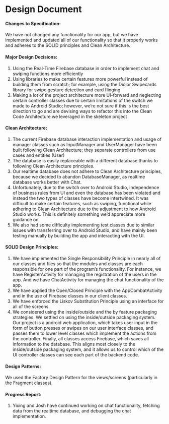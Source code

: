 # Design Document
#### Changes to Specification:
We have not changed any functionality for our app, but we have implemented and updated all of our functionality so that it properly works and adheres to the SOLID principles and Clean Architecture.

#### Major Design Decisions:
1. Using the Real-Time Firebase database in order to implement chat and swiping functions more efficiently
2. Using libraries to make certain features more powerful instead of building them from scratch; for example, using the Diolor Swipecards library for swipe gesture detection and card flinging
3. Making a lot of the project architecture more UI-forward and neglecting certain controller classes due to certain limitations of the switch we made to Android Studio; however, we’re not sure if this is the best direction to go and are devising ways to refactor this into the Clean Code Architecture we leveraged in the skeleton project

#### Clean Architecture:
1. The current Firebase database interaction implementation and usage of manager classes such as InputManager and UserManager have been built following Clean Architecture; they separate controllers from use cases and entities (User)
2. The database is easily replaceable with a different database thanks to following Clean Architecture principles.
3. Our realtime database does not adhere to Clean Architecture principles, because we decided to abandon DatabaseManager, as realtime database works better with Chat. 
4. Unfortunately, due to the switch over to Android Studio, independence of business rules from UI and even the database has been violated and instead the two types of classes have become intertwined. It was difficult to make certain features, such as swiping, functional while adhering to Clean Architecture due to the adjustment to how Android Studio works. This is definitely something we’d appreciate more guidance on.
5. We also had some difficulty implementing test classes due to similar issues with transferring over to Android Studio, and have mainly been testing manually by building the app and interacting with the UI. 

#### SOLID Design Principles:
1. We have implemented the Single Responsibility Principle in nearly all of our classes and files so that the modules and classes are each responsible for one part of the program’s functionality. For instance, we have RegisterActivity for managing the registration of the users in the app. And we have ChatActivity for managing the chat functionality of the app.
2. We have applied the Open/Closed Principle with the AppCombatActivity and in the use of Firebase classes in our client classes.
3. We have enforced the Liskov Substitution Principle using an interface for all of the screens.
4. We considered using the inside/outside and the by feature packaging strategies. We settled on using the inside/outside packaging system. Our project is a android web application, which takes user input in the form of button presses or swipes on our user interface classes, and passes them to lower level classes which implement the actions from the controller. Finally, all classes access Firebase, which saves all information to the database. This aligns most closely to the inside/outside packaging system, and it allows us to control which of the UI controller classes can see each part of the backend code. 

#### Design Patterns:
We used the Factory Design Pattern for the views/screens (particularly in the Fragment classes).

#### Progress Report:
1. Yixing and Josh have continued working on chat functionality, fetching data from the realtime database, and debugging the chat implementation.



